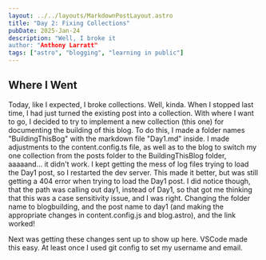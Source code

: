 ```yaml
---
layout: ../../layouts/MarkdownPostLayout.astro
title: "Day 2: Fixing Collections"
pubDate: 2025-Jan-24
description: "Well, I broke it
author: "Anthony Larratt"
tags: ["astro", "blogging", "learning in public"]
---
```

## Where I Went

Today, like I expected, I broke collections. Well, kinda. When I stopped last time, I had just turned the existing post into a collection. With where I want to go, I decided to try to implement a new collection (this one) for documenting the building of this blog. To do this, I made a folder names "BuildingThisBog" with the markdown file "Day1.md" inside. I made adjustments to the content.config.ts file, as well as to the blog to switch my one collection from the posts folder to the BuildingThisBlog folder, aaaaand... it didn't work. I kept getting the mess of log files trying to load the Day1 post, so I restarted the dev server. This made it better, but was still getting a 404 error when trying to load the Day1 post. I did notice though, that the path was calling out day1, instead of Day1, so that got me thinking that this was a case sensitivity issue, and I was right. Changing the folder name to blogbuilding, and the post name to day1 (and making the appropriate changes in content.config.js and blog.astro), and the link worked!

Next was getting these changes sent up to show up here. VSCode made this easy. At least once I used git config to set my username and email.